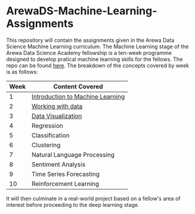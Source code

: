 # ArewaDS-Machine-Learning-Assignments

This repository will contain the assignments given in the Arewa Data Science Machine Learning curriculum. The Machine Learning stage of the Arewa Data Science Academy fellowship is a ten-week programme designed to develop pratical machine learning skills for the fellows. The repo can be found [here](<https://github.com/arewadataScience/ML-4-Beginners-Arewa-Datascience>).
The breakdown of the concepts covered by week is as follows:

|Week|Content Covered|
|---|---|
|1|[Introduction to Machine Learning](https://github.com/lukmanaj/ArewaDS-Machine-Learning-Assignments/blob/main/week_01/week_01_summary.md)|
|2|[Working with data](https://github.com/lukmanaj/ArewaDS-Machine-Learning-Assignments/tree/main/week_02)|
|3|[Data Visualization](https://github.com/lukmanaj/ArewaDS-Machine-Learning-Assignments/tree/main/week_03)|
|4|Regression|
|5|Classification|
|6|Clustering|
|7|Natural Language Processing|
|8|Sentiment Analysis|
|9|Time Series Forecasting|
|10|Reinforcement Learning|

It will then culminate in a real-world project based on a fellow's area of interest before proceeding to the deep learning stage. 
